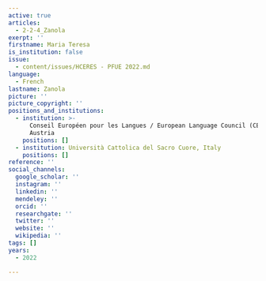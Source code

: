 ```yaml
---
active: true
articles:
  - 2-2-4_Zanola
exerpt: ''
firstname: Maria Teresa
is_institution: false
issue:
  - content/issues/HCERES - PFUE 2022.md
language:
  - French
lastname: Zanola
picture: ''
picture_copyright: ''
positions_and_institutions:
  - institution: >-
      Conseil Européen pour les Langues / European Language Council (CEL/ELC),
      Austria
    positions: []
  - institution: Università Cattolica del Sacro Cuore, Italy
    positions: []
reference: ''
social_channels:
  google_scholar: ''
  instagram: ''
  linkedin: ''
  mendeley: ''
  orcid: ''
  researchgate: ''
  twitter: ''
  website: ''
  wikipedia: ''
tags: []
years:
  - 2022

---
```

